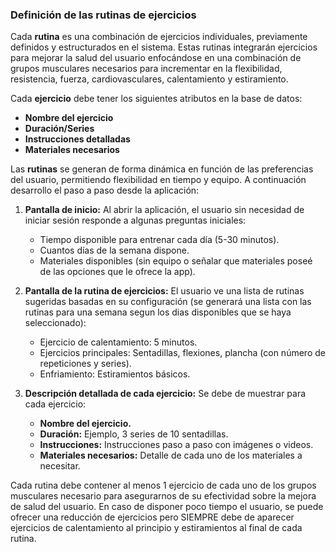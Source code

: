 ### **Definición de las rutinas de ejercicios**

Cada **rutina** es una combinación de ejercicios individuales, previamente definidos y estructurados en el sistema. Estas rutinas integrarán ejercicios para mejorar la salud del usuario enfocándose en una combinación de grupos musculares necesarios para incrementar en la flexibilidad, resistencia, fuerza, cardiovasculares, calentamiento y estiramiento.

Cada **ejercicio** debe tener los siguientes atributos en la base de datos:

- **Nombre del ejercicio**
- **Duración/Series**
- **Instrucciones detalladas**
- **Materiales necesarios**
    
Las **rutinas** se generan de forma dinámica en función de las preferencias del usuario, permitiendo flexibilidad en tiempo y equipo. A continuación desarrollo el paso a paso desde la aplicación:

1. **Pantalla de inicio:** Al abrir la aplicación, el usuario sin necesidad de iniciar sesión responde a algunas preguntas iniciales:
    - Tiempo disponible para entrenar cada día (5-30 minutos).
    - Cuantos días de la semana dispone.
    - Materiales disponibles (sin equipo o señalar que materiales poseé de las opciones que le ofrece la app).

2. **Pantalla de la rutina de ejercicios:** El usuario ve una lista de rutinas sugeridas basadas en su configuración (se generará una lista con las rutinas para una semana segun los dias disponibles que se haya seleccionado):
    - Ejercicio de calentamiento: 5 minutos.
    - Ejercicios principales: Sentadillas, flexiones, plancha (con número de repeticiones y series).
    - Enfriamiento: Estiramientos básicos.

3. **Descripción detallada de cada ejercicio:** Se debe de muestrar para cada ejercicio:
    - **Nombre del ejercicio.**
    - **Duración:** Ejemplo, 3 series de 10 sentadillas.
    - **Instrucciones:** Instrucciones paso a paso con imágenes o videos.
    - **Materiales necesarios:** Detalle de cada uno de los materiales a necesitar.

Cada rutina debe contener al menos 1 ejercicio de cada uno de los grupos musculares necesario para asegurarnos de su efectividad sobre la mejora de salud del usuario. En caso de disponer poco tiempo el usuario, se puede ofrecer una reducción de ejercicios pero SIEMPRE debe de aparecer ejercicios de calentamiento al principio y estiramientos al final de cada rutina.